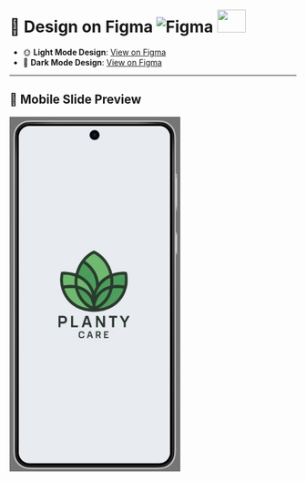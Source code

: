 # 🎨 Design on Figma <img src="https://www.pngall.com/wp-content/uploads/13/Figma-Logo-PNG-Cutout.png" alt="Figma" width="40" height="40"> <img src="https://media.giphy.com/media/mBYkXvLxkHZFmqBHIC/giphy.gif" width="50" height="40"/>

- 🌞 **Light Mode Design**: [View on Figma](https://www.figma.com/design/TtRUpL2Nz74bueWwtUM6tt/UI---UX-Mobile-APP?node-id=2116-1763&t=lJikkkLhi7T9khiU-1)  
- 🌚 **Dark Mode Design**: [View on Figma](https://www.figma.com/design/TtRUpL2Nz74bueWwtUM6tt/UI---UX-Mobile-APP?node-id=1840-736&p=f&t=RRAOE3cfM9Sfm453-0)

---

## 📱 Mobile Slide Preview

<img src="https://github.com/GeorgeHanyMilad/PlantyCare-App/blob/master/0091_UI%20&%20UX%20Design/PlantyCare%20App.jpg?raw=true" alt="Mobile Slide" width="300"/>
